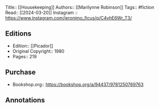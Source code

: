 Title:: [[Housekeeping]]
Authors:: [[Marilynne Robinson]]
Tags:: #fiction
Read:: [[2024-03-20]]
Instagram :: https://www.instagram.com/jeronimo_ficus/p/C4vhE6Wr_T3/

## Editions
- Edition:: [[Picador]] 
- Original Copyright:: 1980
- Pages:: 219

## Purchase
* Bookshop.org:: https://bookshop.org/a/94437/9781250769763
## Annotations
